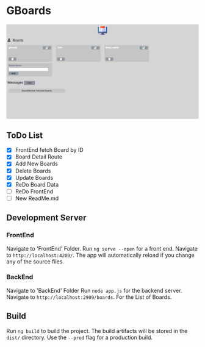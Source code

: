 # GBoards

![gBoards](https://raw.githubusercontent.com/StereoPT/gBoards/master/screens/gBoards_006.jpg)

## ToDo List

- [x] FrontEnd fetch Board by ID
- [x] Board Detail Route
- [x] Add New Boards
- [x] Delete Boards
- [x] Update Boards
- [x] ReDo Board Data
- [ ] ReDo FrontEnd
- [ ] New ReadMe.md

## Development Server

### FrontEnd

Navigate to 'FrontEnd' Folder.
Run `ng serve --open` for a front end. Navigate to `http://localhost:4200/`.
The app will automatically reload if you change any of the source files.


### BackEnd

Navigate to 'BackEnd' Folder
Run `node app.js` for the backend server. Navigate to `http://localhost:2909/boards`. For the List of Boards.


## Build

Run `ng build` to build the project. The build artifacts will be stored in the `dist/` directory. Use the `--prod` flag for a production build.
